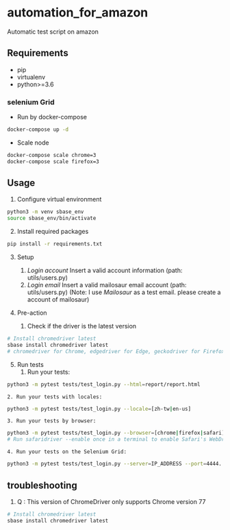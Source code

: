 # automation_for_amazon

Automatic test script on amazon

## Requirements

* pip
* virtualenv
* python>=3.6


### selenium Grid
	
- Run by docker-compose
```sh
docker-compose up -d
```
- Scale node
```sh
docker-compose scale chrome=3
docker-compose scale firefox=3
``` 

## Usage

1. Configure virtual environment
```sh
python3 -m venv sbase_env
source sbase_env/bin/activate
```

2. 	Install required packages
```sh
pip install -r requirements.txt
```

3. Setup 
	1. *Login account*
		Insert a valid account information (path: utils/users.py)
	2. *Login email*
		Insert a valid mailosaur email account (path: utils/users.py) (Note: I use *Mailosaur* as a test email. please create a account of mailosaur)
		
4. Pre-action
	1. Check if the driver is the latest version
```sh
# Install chromedriver latest
sbase install chromedriver latest 
# chromedriver for Chrome, edgedriver for Edge, geckodriver for Firefox
```

5. Run tests
	1. Run your tests:
```sh
python3 -m pytest tests/test_login.py --html=report/report.html
```
	2. Run your tests with locales:
```sh 
python3 -m pytest tests/test_login.py --locale=[zh-tw|en-us]
```
	3. Run your tests by browser:
```sh
python3 -m pytest tests/test_login.py --browser=[chrome|firefox|safari]
# Run safaridriver --enable once in a terminal to enable Safari's WebDriver. (If you’re upgrading from a previous macOS release, you may need to prefix the command with sudo.)
```
	4. Run your tests on the Selenium Grid:
```sh
python3 -m pytest tests/test_login.py --server=IP_ADDRESS --port=4444. 
```


## troubleshooting
1. Q : This version of ChromeDriver only supports Chrome version 77
```sh
# Install chromedriver latest
sbase install chromedriver latest 
```